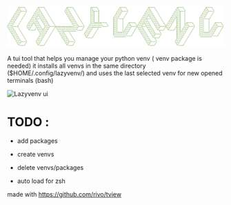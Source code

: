 

![Lazyvenv](logo.png)         



A tui tool that helps you manage your python venv ( venv package is needed)
it installs all venvs in the same directory ($HOME/.config/lazyvenv/)
and uses the last selected venv for new opened terminals (bash)

![Lazyvenv ui]([http://url/to/img.png](https://github.com/Mehdi-YC/lazyvenv/blob/main/lazyvenv.png))

# TODO :
- add packages
- create venvs

- delete venvs/packages

- auto load for zsh



made with https://github.com/rivo/tview

